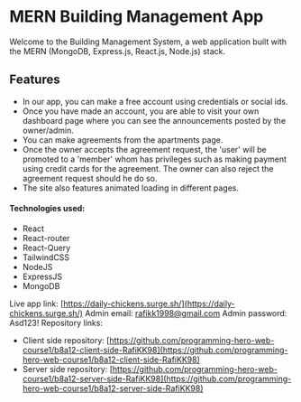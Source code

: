 # MERN Building Management App

Welcome to the Building Management System, a web application built with the MERN (MongoDB, Express.js, React.js, Node.js) stack.


## Features
- In our app, you can make a free account using credentials or social ids.
- Once you have made an account, you are able to visit your own dashboard page where you can see the announcements posted by the owner/admin.
- You can make agreements from the apartments page.
- Once the owner accepts the agreement request, the 'user' will be promoted to a 'member' whom has privileges such as making payment using credit cards for the agreement. The owner can also reject the agreement request should he do so.
- The site also features animated loading in different pages.

#### Technologies used: 
- React
- React-router
- React-Query
- TailwindCSS
- NodeJS
- ExpressJS
- MongoDB


Live app link: [https://daily-chickens.surge.sh/](https://daily-chickens.surge.sh/)
Admin email: rafikk1998@gmail.com
Admin password: Asd123!
Repository links:
- Client side repository: [https://github.com/programming-hero-web-course1/b8a12-client-side-RafiKK98](https://github.com/programming-hero-web-course1/b8a12-client-side-RafiKK98) 
- Server side repository: [https://github.com/programming-hero-web-course1/b8a12-server-side-RafiKK98](https://github.com/programming-hero-web-course1/b8a12-server-side-RafiKK98)

